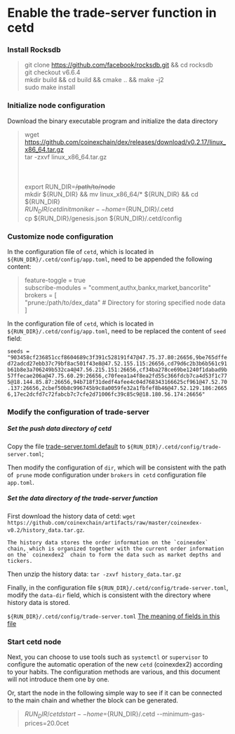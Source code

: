 # Enable the trade-server function in cetd

### Install Rocksdb


> git clone https://github.com/facebook/rocksdb.git && cd rocksdb </br> 
> git checkout v6.6.4 </br>
> mkdir build && cd build && cmake .. && make -j2 </br>
> sudo make install </br>

### Initialize node configuration

Download the binary executable program and initialize the data directory


> wget https://github.com/coinexchain/dex/releases/download/v0.2.17/linux_x86_64.tar.gz </br>
> tar -zxvf linux_x86_64.tar.gz </br>
> </br>
> </br>
> </br>
> export RUN_DIR=~~/path/to/node~~ </br>
> mkdir ${RUN_DIR}  && mv linux_x86_64/* ${RUN_DIR}  && cd ${RUN_DIR} </br>
> ${RUN_DIR}/cetd init moniker --home=${RUN_DIR}/.cetd </br>
> cp ${RUN_DIR}/genesis.json ${RUN_DIR}/.cetd/config </br>


### Customize node configuration

In the configuration file of `cetd`, which is located in `${RUN_DIR}/.cetd/config/app.toml`, need to be appended the following content:

> feature-toggle = true </br>
>  subscribe-modules = "comment,authx,bankx,market,bancorlite" </br>
>  brokers = [ </br>
>      "prune:/path/to/dex_data"                # Directory for storing specified node data </br>
>  ] </br>
>

In the configuration file of `cetd`, which is located in `${RUN_DIR}/.cetd/config/app.toml`, need to be replaced the content of `seed` field:

`seeds = "903458cf236851ccf8604689c3f391c528191f47@47.75.37.80:26656,9be765dffed72adcd27ebb37c79bf8ac501f43e8@47.52.155.115:26656,cd79d6c2b3b6b561c91b61b8e3a706249b532ca4@47.56.215.151:26656,cf34ba278ce69be1240f1dabad9b57ffecae206a@47.75.60.29:26656,c70feea1a4f8ea2fd55c366fdcb7ca4d53f1c775@18.144.85.87:26656,94b718f31dedf4afee4c04d768343166625cf961@47.52.70.137:26656,2cbef50b8c996745b9c8a0059fe32a1fbfef8b46@47.52.129.186:26656,17ec2dcfd7c72fabcb7c7cfe2d71006fc39c85c9@18.180.56.174:26656"`

### Modify the configuration of trade-server 

##### Set the push data directory of cetd

Copy the file [trade-server.toml.default](https://github.com/coinexchain/dex/blob/master/trade-server.toml.default) to `${RUN_DIR}/.cetd/config/trade-server.toml`; 

Then modify the configuration of `dir`, which will be consistent with the path of` prune` mode configuration under `brokers` in` cetd` configuration file `app.toml`.

##### Set the data directory of the trade-server function
 
First download the history data of cetd:
 `wget https://github.com/coinexchain/artifacts/raw/master/coinexdex-v0.2/history_data.tar.gz`.

    The history data stores the order information on the `coinexdex` chain, which is organized together with the current order information on the` coinexdex2` chain to form the data such as market depths and tickers.
 
Then unzip the history data: `tar -zxvf history_data.tar.gz`

Finally, in the configuration file `${RUN_DIR}/.cetd/config/trade-server.toml`, modify the `data-dir` field, which is consistent with the directory where history data is stored.

`${RUN_DIR}/.cetd/config/trade-server.toml` [The meaning of fields in this file](https://github.com/coinexchain/trade-server/blob/master/docs/trade-server-deploy.md#%E9%85%8D%E7%BD%AE%E6%96%87%E4%BB%B6%E8%AF%B4%E6%98%8E)

### Start cetd node

Next, you can choose to use tools such as `systemctl` or `supervisor` to configure the automatic operation of the new `cetd` (coinexdex2) according to your habits. The configuration methods are various, and this document will not introduce them one by one.

Or, start the node in the following simple way to see if it can be connected to the main chain and whether the block can be generated.

>  ${RUN_DIR}/cetd start --home=${RUN_DIR}/.cetd --minimum-gas-prices=20.0cet   <br/>

